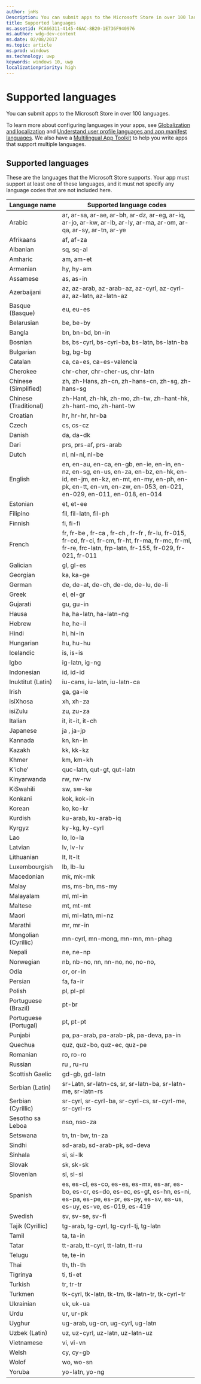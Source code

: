 ```yaml
---
author: jnHs
Description: You can submit apps to the Microsoft Store in over 100 languages.
title: Supported languages
ms.assetid: FCA66311-4145-46AC-8B20-1E736F940976
ms.author: wdg-dev-content
ms.date: 02/08/2017
ms.topic: article
ms.prod: windows
ms.technology: uwp
keywords: windows 10, uwp
localizationpriority: high
---
```


# Supported languages


You can submit apps to the Microsoft Store in over 100 languages.

To learn more about configuring languages in your apps, see [Globalization and localization](../design/globalizing/globalizing-portal.md) and [Understand user profile languages and app manifest languages](../design/globalizing/manage-language-and-region.md). We also have a [Multilingual App Toolkit](https://msdn.microsoft.com/library/windows/apps/xaml/jj572370) to help you write apps that support multiple languages.

## Supported languages


These are the languages that the Microsoft Store supports. Your app must support at least one of these languages, and it must not specify any language codes that are not included here.

| Language name         | Supported language codes                                                                                                                                                                              |
|-----------------------|-------------------------------------------------------------------------------------------------------------------------------------------------------------------------------------------------------|
| Arabic                | ar, ar-sa, ar-ae, ar-bh, ar-dz, ar-eg, ar-iq, ar-jo, ar-kw, ar-lb, ar-ly, ar-ma, ar-om, ar-qa, ar-sy, ar-tn, ar-ye                                                                                    |
| Afrikaans             | af, af-za                                                                                                                                                                                             |
| Albanian              | sq, sq-al                                                                                                                                                                                             |
| Amharic               | am, am-et                                                                                                                                                                                             |
| Armenian              | hy, hy-am                                                                                                                                                                                             |
| Assamese              | as, as-in                                                                                                                                                                                             |
| Azerbaijani           | az, az-arab, az-arab-az, az-cyrl, az-cyrl-az, az-latn, az-latn-az                                                                                                                                     |
| Basque (Basque)       | eu, eu-es                                                                                                                                                                                             |
| Belarusian            | be, be-by                                                                                                                                                                                             |
| Bangla                | bn, bn-bd, bn-in                                                                                                                                                                                      |
| Bosnian               | bs, bs-cyrl, bs-cyrl-ba, bs-latn, bs-latn-ba                                                                                                                                                          |
| Bulgarian             | bg, bg-bg                                                                                                                                                                                             |
| Catalan               | ca, ca-es, ca-es-valencia                                                                                                                                                                             |
| Cherokee              | chr-cher, chr-cher-us, chr-latn                                                                                                                                                                       |
| Chinese (Simplified)  | zh, zh-Hans, zh-cn, zh-hans-cn, zh-sg, zh-hans-sg                                                                                                                                                     |
| Chinese (Traditional) | zh-Hant, zh-hk, zh-mo, zh-tw, zh-hant-hk, zh-hant-mo, zh-hant-tw                                                                                                                                      |
| Croatian              | hr, hr-hr, hr-ba                                                                                                                                                                                      |
| Czech                 | cs, cs-cz                                                                                                                                                                                             |
| Danish                | da, da-dk                                                                                                                                                                                             |
| Dari                  | prs, prs-af, prs-arab                                                                                                                                                                                 |
| Dutch                 | nl, nl-nl, nl-be                                                                                                                                                                                      |
| English               | en, en-au, en-ca, en-gb, en-ie, en-in, en-nz, en-sg, en-us, en-za, en-bz, en-hk, en-id, en-jm, en-kz, en-mt, en-my, en-ph, en-pk, en-tt, en-vn, en-zw, en-053, en-021, en-029, en-011, en-018, en-014 |
| Estonian              | et, et-ee                                                                                                                                                                                             |
| Filipino              | fil, fil-latn, fil-ph                                                                                                                                                                                 |
| Finnish               | fi, fi-fi                                                                                                                                                                                             |
| French                | fr, fr-be , fr-ca , fr-ch , fr-fr , fr-lu, fr-015, fr-cd, fr-ci, fr-cm, fr-ht, fr-ma, fr-mc, fr-ml, fr-re, frc-latn, frp-latn, fr-155, fr-029, fr-021, fr-011                                         |
| Galician              | gl, gl-es                                                                                                                                                                                             |
| Georgian              | ka, ka-ge                                                                                                                                                                                             |
| German                | de, de-at, de-ch, de-de, de-lu, de-li                                                                                                                                                                 |
| Greek                 | el, el-gr                                                                                                                                                                                             |
| Gujarati              | gu, gu-in                                                                                                                                                                                             |
| Hausa                 | ha, ha-latn, ha-latn-ng                                                                                                                                                                               |
| Hebrew                | he, he-il                                                                                                                                                                                             |
| Hindi                 | hi, hi-in                                                                                                                                                                                             |
| Hungarian             | hu, hu-hu                                                                                                                                                                                             |
| Icelandic             | is, is-is                                                                                                                                                                                             |
| Igbo                  | ig-latn, ig-ng                                                                                                                                                                                        |
| Indonesian            | id, id-id                                                                                                                                                                                             |
| Inuktitut (Latin)     | iu-cans, iu-latn, iu-latn-ca                                                                                                                                                                          |
| Irish                 | ga, ga-ie                                                                                                                                                                                             |
| isiXhosa              | xh, xh-za                                                                                                                                                                                             |
| isiZulu               | zu, zu-za                                                                                                                                                                                             |
| Italian               | it, it-it, it-ch                                                                                                                                                                                      |
| Japanese              | ja , ja-jp                                                                                                                                                                                            |
| Kannada               | kn, kn-in                                                                                                                                                                                             |
| Kazakh                | kk, kk-kz                                                                                                                                                                                             |
| Khmer                 | km, km-kh                                                                                                                                                                                             |
| K'iche'               | quc-latn, qut-gt, qut-latn                                                                                                                                                                            |
| Kinyarwanda           | rw, rw-rw                                                                                                                                                                                             |
| KiSwahili             | sw, sw-ke                                                                                                                                                                                             |
| Konkani               | kok, kok-in                                                                                                                                                                                           |
| Korean                | ko, ko-kr                                                                                                                                                                                             |
| Kurdish               | ku-arab, ku-arab-iq                                                                                                                                                                                   |
| Kyrgyz                | ky-kg, ky-cyrl                                                                                                                                                                                        |
| Lao                   | lo, lo-la                                                                                                                                                                                             |
| Latvian               | lv, lv-lv                                                                                                                                                                                             |
| Lithuanian            | lt, lt-lt                                                                                                                                                                                             |
| Luxembourgish         | lb, lb-lu                                                                                                                                                                                             |
| Macedonian            | mk, mk-mk                                                                                                                                                                                             |
| Malay                 | ms, ms-bn, ms-my                                                                                                                                                                                      |
| Malayalam             | ml, ml-in                                                                                                                                                                                             |
| Maltese               | mt, mt-mt                                                                                                                                                                                             |
| Maori                 | mi, mi-latn, mi-nz                                                                                                                                                                                    |
| Marathi               | mr, mr-in                                                                                                                                                                                             |
| Mongolian (Cyrillic)  | mn-cyrl, mn-mong, mn-mn, mn-phag                                                                                                                                                                      |
| Nepali                | ne, ne-np                                                                                                                                                                                             |
| Norwegian             | nb, nb-no, nn, nn-no, no, no-no,                                                                                                                                                                      |
| Odia                  | or, or-in                                                                                                                                                                                             |
| Persian               | fa, fa-ir                                                                                                                                                                                             |
| Polish                | pl, pl-pl                                                                                                                                                                                             |
| Portuguese (Brazil)   | pt-br                                                                                                                                                                                                 |
| Portuguese (Portugal) | pt, pt-pt                                                                                                                                                                                             |
| Punjabi               | pa, pa-arab, pa-arab-pk, pa-deva, pa-in                                                                                                                                                               |
| Quechua               | quz, quz-bo, quz-ec, quz-pe                                                                                                                                                                           |
| Romanian              | ro, ro-ro                                                                                                                                                                                             |
| Russian               | ru , ru-ru                                                                                                                                                                                            |
| Scottish Gaelic       | gd-gb, gd-latn                                                                                                                                                                                        |
| Serbian (Latin)       | sr-Latn, sr-latn-cs, sr, sr-latn-ba, sr-latn-me, sr-latn-rs                                                                                                                                           |
| Serbian (Cyrillic)    | sr-cyrl, sr-cyrl-ba, sr-cyrl-cs, sr-cyrl-me, sr-cyrl-rs                                                                                                                                               |
| Sesotho sa Leboa      | nso, nso-za                                                                                                                                                                                           |
| Setswana              | tn, tn-bw, tn-za                                                                                                                                                                                      |
| Sindhi                | sd-arab, sd-arab-pk, sd-deva                                                                                                                                                                          |
| Sinhala               | si, si-lk                                                                                                                                                                                             |
| Slovak                | sk, sk-sk                                                                                                                                                                                             |
| Slovenian             | sl, sl-si                                                                                                                                                                                             |
| Spanish               | es, es-cl, es-co, es-es, es-mx, es-ar, es-bo, es-cr, es-do, es-ec, es-gt, es-hn, es-ni, es-pa, es-pe, es-pr, es-py, es-sv, es-us, es-uy, es-ve, es-019, es-419                                        |
| Swedish               | sv, sv-se, sv-fi                                                                                                                                                                                      |
| Tajik (Cyrillic)      | tg-arab, tg-cyrl, tg-cyrl-tj, tg-latn                                                                                                                                                                 |
| Tamil                 | ta, ta-in                                                                                                                                                                                             |
| Tatar                 | tt-arab, tt-cyrl, tt-latn, tt-ru                                                                                                                                                                      |
| Telugu                | te, te-in                                                                                                                                                                                             |
| Thai                  | th, th-th                                                                                                                                                                                             |
| Tigrinya              | ti, ti-et                                                                                                                                                                                             |
| Turkish               | tr, tr-tr                                                                                                                                                                                             |
| Turkmen               | tk-cyrl, tk-latn, tk-tm, tk-latn-tr, tk-cyrl-tr                                                                                                                                                       |
| Ukrainian             | uk, uk-ua                                                                                                                                                                                             |
| Urdu                  | ur, ur-pk                                                                                                                                                                                             |
| Uyghur                | ug-arab, ug-cn, ug-cyrl, ug-latn                                                                                                                                                                      |
| Uzbek (Latin)         | uz, uz-cyrl, uz-latn, uz-latn-uz                                                                                                                                                                      |
| Vietnamese            | vi, vi-vn                                                                                                                                                                                             |
| Welsh                 | cy, cy-gb                                                                                                                                                                                             |
| Wolof                 | wo, wo-sn                                                                                                                                                                                             |
| Yoruba                | yo-latn, yo-ng                                                                                                                                                                                        |

 

 

 




